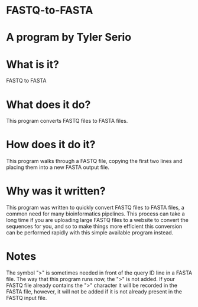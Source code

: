 # FASTQ-to-FASTA
# A program by Tyler Serio
# What is it?
FASTQ to FASTA

# What does it do?
This program converts FASTQ files to FASTA files.

# How does it do it?
This program walks through a FASTQ file, copying the first two lines and placing them into a new FASTA output file.

# Why was it written?
This program was written to quickly convert FASTQ files to FASTA files, a common need for many bioinformatics pipelines. This process can take a long time if you are uploading large FASTQ files to a website to convert the sequences for you, and so to make things more efficient this conversion can be performed rapidly with this simple available program instead.

# Notes
The symbol ">" is sometimes needed in front of the query ID line in a FASTA file. The way that this program runs now, the ">" is not added. If your FASTQ file already contains the ">" character it will be recorded in the FASTA file, however, it will not be added if it is not already present in the FASTQ input file.
